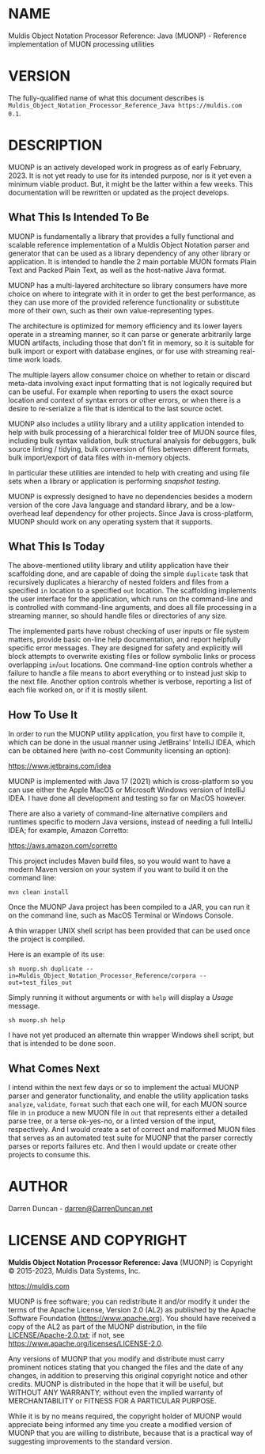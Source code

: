 # NAME

Muldis Object Notation Processor Reference: Java (MUONP) - Reference implementation of MUON processing utilities

# VERSION

The fully-qualified name of what this document describes is
`Muldis_Object_Notation_Processor_Reference_Java https://muldis.com 0.1`.

# DESCRIPTION

MUONP is an actively developed work in progress as of early February, 2023.
It is not yet ready to use for its intended purpose, nor is it yet even a
minimum viable product.  But, it might be the latter within a few weeks.
This documentation will be rewritten or updated as the project develops.

## What This Is Intended To Be

MUONP is fundamentally a library that provides a fully functional and
scalable reference implementation of a Muldis Object Notation parser and
generator that can be used as a library dependency of any other library or
application.  It is intended to handle the 2 main portable MUON formats
Plain Text and Packed Plain Text, as well as the host-native Java format.

MUONP has a multi-layered architecture so library consumers have more
choice on where to integrate with it in order to get the best performance,
as they can use more of the provided reference functionality or substitute
more of their own, such as their own value-representing types.

The architecture is optimized for memory efficiency and its lower layers
operate in a streaming manner, so it can parse or generate arbitrarily
large MUON artifacts, including those that don't fit in memory, so it is
suitable for bulk import or export with database engines, or for use with
streaming real-time work loads.

The multiple layers allow consumer choice on whether to retain or discard
meta-data involving exact input formatting that is not logically required
but can be useful.  For example when reporting to users the exact source
location and context of syntax errors or other errors, or when there is a
desire to re-serialize a file that is identical to the last source octet.

MUONP also includes a utility library and a utility application intended to
help with bulk processing of a hierarchical folder tree of MUON source
files, including bulk syntax validation, bulk structural analysis for
debuggers, bulk source linting / tidying, bulk conversion of files between
different formats, bulk import/export of data files with in-memory objects.

In particular these utilities are intended to help with creating and using
file sets when a library or application is performing *snapshot testing*.

MUONP is expressly designed to have no dependencies besides a modern
version of the core Java language and standard library,
and be a low-overhead leaf dependency for other projects.
Since Java is cross-platform, MUONP should work on any
operating system that it supports.

## What This Is Today

The above-mentioned utility library and utility application have their
scaffolding done, and are capable of doing the simple `duplicate` task that
recursively duplicates a hierarchy of nested folders and files from a
specified `in` location to a specified `out` location.  The scaffolding
implements the user interface for the application, which runs on the
command-line and is controlled with command-line arguments, and does all
file processing in a streaming manner, so should handle files or
directories of any size.

The implemented parts have robust checking of user inputs or file system
matters, provide basic on-line help documentation, and report helpfully
specific error messages.  They are designed for safety and explicitly will
block attempts to overwrite existing files or follow symbolic links or
process overlapping `in`/`out` locations.  One command-line option controls
whether a failure to handle a file means to abort everything or to instead
just skip to the next file.  Another option controls whether is verbose,
reporting a list of each file worked on, or if it is mostly silent.

## How To Use It

In order to run the MUONP utility application, you first have to compile
it, which can be done in the usual manner using JetBrains' IntelliJ IDEA,
which can be obtained here (with no-cost Community licensing an option):

<https://www.jetbrains.com/idea>

MUONP is implemented with Java 17 (2021) which is cross-platform so you can
use either the Apple MacOS or Microsoft Windows version of IntelliJ IDEA.
I have done all development and testing so far on MacOS however.

There are also a variety of command-line alternative compilers and runtimes
specific to modern Java versions, instead of needing a full IntelliJ IDEA;
for example, Amazon Corretto:

<https://aws.amazon.com/corretto>

This project includes Maven build files, so you would want to have a modern
Maven version on your system if you want to build it on the command line:

```
mvn clean install
```

Once the MUONP Java project has been compiled to a JAR, you
can run it on the command line, such as MacOS Terminal or Windows Console.

A thin wrapper UNIX shell script has been provided that can be used once
the project is compiled.

Here is an example of its use:

```
sh muonp.sh duplicate --in=Muldis_Object_Notation_Processor_Reference/corpora --out=test_files_out
```

Simply running it without arguments or with `help` will display a *Usage* message.

```
sh muonp.sh help
```

I have not yet produced an alternate thin wrapper Windows shell script,
but that is intended to be done soon.

## What Comes Next

I intend within the next few days or so to implement the actual MUONP
parser and generator functionality, and enable the utility application
tasks `analyze`, `validate`, `format` such that each one will, for each
MUON source file in `in` produce a new MUON file in `out` that represents
either a detailed parse tree, or a terse ok-yes-no, or a linted version of
the input, respectively.  And I would create a set of correct and malformed
MUON files that serves as an automated test suite for MUONP that the parser
correctly parses or reports failures etc.  And then I would update or
create other projects to consume this.

# AUTHOR

Darren Duncan - darren@DarrenDuncan.net

# LICENSE AND COPYRIGHT

**Muldis Object Notation Processor Reference: Java** (MUONP) is Copyright © 2015-2023, Muldis Data Systems, Inc.

<https://muldis.com>

MUONP is free software;
you can redistribute it and/or modify it under the terms of the Apache
License, Version 2.0 (AL2) as published by the Apache Software Foundation
(<https://www.apache.org>).  You should have received a copy of the
AL2 as part of the MUONP distribution, in the file
[LICENSE/Apache-2.0.txt](../LICENSE/Apache-2.0.txt); if not, see
<https://www.apache.org/licenses/LICENSE-2.0>.

Any versions of MUONP that you modify and distribute must carry prominent
notices stating that you changed the files and the date of any changes, in
addition to preserving this original copyright notice and other credits.
MUONP is distributed in the hope that it will be
useful, but WITHOUT ANY WARRANTY; without even the implied warranty of
MERCHANTABILITY or FITNESS FOR A PARTICULAR PURPOSE.

While it is by no means required, the copyright holder of MUONP
would appreciate being informed any time you create a modified version of
MUONP that you are willing to distribute, because that is a
practical way of suggesting improvements to the standard version.
